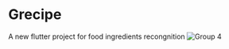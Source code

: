 # Grecipe
A new flutter project for food ingredients recongnition
![Group 4](https://user-images.githubusercontent.com/36729917/166480287-94ff0edd-11b3-4b8e-ae62-d3aadcab9369.png)
